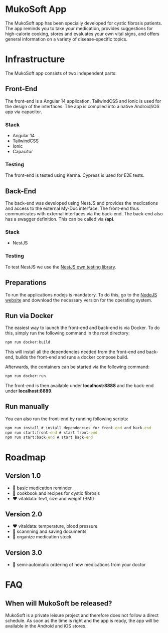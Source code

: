 # MukoSoft App

The MukoSoft app has been specially developed for cystic fibrosis patients. The app reminds you to take your medication, provides suggestions for high-calorie cooking, stores and evaluates your own vital signs, and offers general information on a variety of disease-specific topics.

# Infrastructure

The MukoSoft app consists of two independent parts:

## Front-End

The front-end is a Angular 14 application. TailwindCSS and Ionic is used for the design of the interfaces. The app is compiled into a native Android/iOS app via capacitor.

### Stack

* Angular 14
* TailwindCSS
* Ionic
* Capacitor

### Testing
The front-end is tested using Karma. Cypress is used for E2E tests.

## Back-End

The back-end was developed using NestJS and provides the medications and access to the external My-Doc interface. The front-end thus communicates with external interfaces via the back-end. The back-end also has a swagger definition. This can be called via **/api**.

### Stack
* NestJS

### Testing
To test NestJS we use the [NestJS own testing library](https://www.npmjs.com/package/@nestjs/testing).

## Preparations

To run the applications nodejs is mandatory. To do this, go to the [NodeJS website](https://nodejs.org/en/) and download the necessary version for the operating system.

## Run via Docker

The easiest way to launch the front-end and back-end is via Docker. To do this, simply run the following command in the root directory:

```bat
npm run docker:build
```

This will install all the dependencies needed from the front-end and back-end, builds the front-end and runs a docker compose build.

Afterwards, the containers can be started via the following command:

```bat
npm run docker:run
```

The front-end is then available under **localhost:8888** and the back-end under **localhost:8889**.

## Run manually

You can also run the front-end by running following scripts:
```bat
npm run install # install dependencies for front-end and back-end
npm run start:front-end # start front-end
npm run start:back-end # start back-end
```

# Roadmap

## Version 1.0
* 💊 basic medication reminder 
* 🥕 cookbook and recipes for cystic fibrosis
* ❤️ vitaldata: fev1, size and weight (BMI)

## Version 2.0
* ❤️ vitaldata: temperature, blood pressure
* 📄 scannning and saving documents
* 💊 organize medication stock

## Version 3.0
* 💊 semi-automatic ordering of new medications from your doctor

# FAQ

## When will MukoSoft be released?

MukoSoft is a private leisure project and therefore does not follow a direct schedule. As soon as the time is right and the app is ready, the app will be available in the Android and iOS stores.

